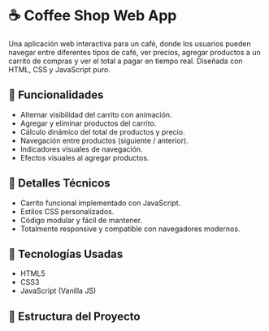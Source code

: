 # ☕ Coffee Shop Web App

Una aplicación web interactiva para un café, donde los usuarios pueden navegar entre diferentes tipos de café, ver precios, agregar productos a un carrito de compras y ver el total a pagar en tiempo real. Diseñada con HTML, CSS y JavaScript puro.

## 🚀 Funcionalidades

- Alternar visibilidad del carrito con animación.
- Agregar y eliminar productos del carrito.
- Cálculo dinámico del total de productos y precio.
- Navegación entre productos (siguiente / anterior).
- Indicadores visuales de navegación.
- Efectos visuales al agregar productos.

## 🧠 Detalles Técnicos

- Carrito funcional implementado con JavaScript.
- Estilos CSS personalizados.
- Código modular y fácil de mantener.
- Totalmente responsive y compatible con navegadores modernos.

## 🧩 Tecnologías Usadas

- HTML5
- CSS3
- JavaScript (Vanilla JS)

## 📂 Estructura del Proyecto

